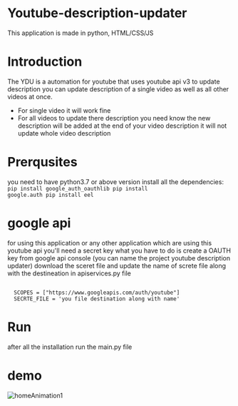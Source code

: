 # Youtube-description-updater
This application is made in python, HTML/CSS/JS

# Introduction
The YDU is a automation for youtube that uses youtube api v3 to update description you can update description of a single video as well as all other videos at once.
<ul>
  <li>For single video it will work fine</li>

  <li>For all videos to update there description you need know the new description will be added at the end of your video description it will not update whole video description</li>
</ul>

# Prerqusites
you need to have python3.7 or above version
install all the dependencies:
<code>
  pip install google_auth_oauthlib
  pip install google.auth
  pip install eel
</code>

# google api
for using this application or any other application which are using this youtube api you'll need a secret key what you have to do is create a OAUTH key from google api console (you can name the project youtube description updater) download the sceret file and update the name of screte file along with the destineation in apiservices.py file

<code>
  SCOPES = ["https://www.googleapis.com/auth/youtube"]
  SECRTE_FILE = 'you file destination along with name'
</code>

# Run
after all the installation run the main.py file

# demo
![homeAnimation1](https://user-images.githubusercontent.com/69845990/123261868-b81c7d80-d510-11eb-9cf9-955c34d9efd9.gif)
